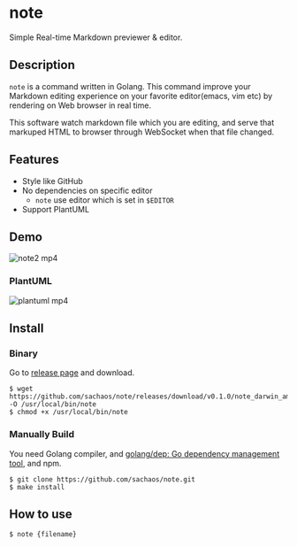 note
===

Simple Real-time Markdown previewer & editor.

## Description

`note` is a command written in Golang.
This command improve your Markdown editing experience on your favorite editor(emacs, vim etc) by rendering on Web browser in real time.

This software watch markdown file which you are editing, and serve that markuped HTML to browser through WebSocket when that file changed.

## Features

* Style like GitHub
* No dependencies on specific editor
    * `note` use editor which is set in `$EDITOR`
* Support PlantUML

## Demo

![note2 mp4](https://user-images.githubusercontent.com/6121271/43771050-f421ce64-9a78-11e8-9457-256234365032.gif)

### PlantUML

![plantuml mp4](https://user-images.githubusercontent.com/6121271/43970738-84e33dba-9d09-11e8-94d4-909681344824.gif)

## Install

### Binary

Go to [release page](https://github.com/sachaos/note/releases) and download.

```shell
$ wget https://github.com/sachaos/note/releases/download/v0.1.0/note_darwin_amd64 -O /usr/local/bin/note
$ chmod +x /usr/local/bin/note
```

### Manually Build

You need Golang compiler, and [golang/dep: Go dependency management tool](https://github.com/golang/dep), and npm.

```shell
$ git clone https://github.com/sachaos/note.git
$ make install
```

## How to use

```shell
$ note {filename}
```
